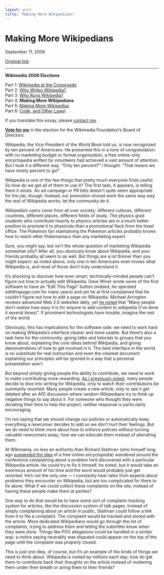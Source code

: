 ```yaml
---
layout: post
title: "Making More Wikipedians"
---
```

Making More Wikipedians
=======================

September 11, 2006

[Original link](http://www.aaronsw.com/weblog/morewikipedians)

* * * * *

**Wikimedia 2006 Elections**

Part 1: [Wikimedia at the
Crossroads](http://aaronsw.com/weblog/wikiroads)\
 Part 2: [Who Writes
Wikipedia?](http://aaronsw.com/weblog/whowriteswikipedia)\
 Part 3: [Who Runs
Wikipedia?](http://aaronsw.com/weblog/whorunswikipedia)\
 Part 4: **Making More Wikipedians**\
 Part 5: [Making More
Wikipedias](http://aaronsw.com/weblog/morewikipedias)\
 Part 6: [Code, and Other
Laws](http://aaronsw.com/weblog/wikicodeislaw)\

If you translate this essay, please [contact me](mailto:me@aaronsw.com).

**[Vote for me](http://en.wikipedia.org/wiki/User:AaronSw/Election)** in
the election for the Wikimedia Foundation’s Board of Directors.

Wikipedia, the Vice President of the *World Book* told us, is now
recognized by ten percent of Americans. He presented this in a tone of
congratulation: with no marketing budget or formal organization, a free
online-only encyclopedia written by volunteers had achieved a vast
amount of attention. But I took it a different way. “Only ten percent?”
I thought. “That means we have ninety percent to go!”

Wikipedia is one of the few things that pretty much everyone finds
useful. So how do we get all of them to use it? The first task, it
appears, is telling them it exists. An ad campaign or PR blitz doesn’t
quite seem appropriate for the job, though. Instead, our promotion
should work the same way way the rest of Wikipedia works: let the
community do it.

Wikipedia’s users come from all over society: different cultures,
different countries, different places, different fields of study. The
physics grad students who contribute heavily to physics articles are in
a much better position to promote it to physicists than a promotional
flack from the head office. The Pokemon fan maintaining the Pokemon
articles probably knows how to reach other Pokemaniacs than any
marketing expert.

Sure, you might say, but isn’t the whole question of marketing Wikipedia
somewhat silly? After all, you obviously know about Wikipedia, and your
friends probably all seem to as well. But things are a lot thinner than
you might expect: as noted above, only one in ten Americans even knows
what Wikipedia is, and most of those don’t truly understand it.

It’s shocking to discover how even smart, technically-minded people
can’t figure out how to actually edit Wikipedia. Dave Winer wrote some
of the first software to have an “Edit This Page” button (indeed, he
operated editthispage.com for many years) and yet he at first complained
that he couldn’t figure out how to edit a page on Wikipedia. Michael
Arrington reviews advanced Web 2.0 websites daily, yet [he
noted](http://www.techcrunch.com/2005/07/12/profile-wikipedia/) that
“Many people don’t realize how easy it is for anyone to add content to
wikipedia (I’ve done it several times)”. If prominent technologists have
trouble, imagine the rest of the world.

Obviously, this has implications for the software side: we need to work
hard on making Wikipedia’s interface clearer and more usable. But
there’s also a task here for the community: giving talks and tutorials
to groups that you know about, explaining the core ideas behind
Wikipedia, and giving demonstrations of how to get involved in it. The
best interface in the world is no substitute for real instruction and
even the clearest document explaining our principles will be ignored in
a way that a personal presentation won’t.

But beyond simply giving people the ability to contribute, we need to
work to make contributing more rewarding. [As I previously
noted](http://aaronsw.com/weblog/whowritescomments), many people decide
to dive into writing for Wikipedia, only to watch their contributions be
summarily reverted. Many people create a new article, only to see it get
deleted after an AfD discussion where random Wikipedians try to think up
negative things to say about it. For someone who thought they were
donating their time to help the project, neither response is
particularly encouraging.

I’m not saying that we should change our policies or automatically keep
everything a newcomer decides to add so we don’t hurt their feelings.
But we do need to think more about how to enforce policies without
turning valuable newcomers away, how we can educate them instead of
alienating them.

At Wikimania, no less an authority than Richard Stallman (who himself
long ago [suggested the idea](http://www.gnu.org/encyclopedia/) of a
free online encyclopedia) wandered around the conference complaining
about a problem he’d discovered with a particular Wikipedia article. He
could try to fix it himself, he noted, but it would take an enormous
amount of his time and the word would probably just get reverted. He’s
not the only one — I constantly hear tales from experts about problems
they encounter on Wikipedia, but are too complicated for them to fix
alone. What if we could collect these complaints on the site, instead of
having these people make them at parties?

One way to do that would be to have some sort of complaint-tracking
system for articles, like the discussion system of talk pages. Instead
of simply complaining about an article in public, Stallman could follow
a link from it to file a complaint. The complaint would be tracked and
stored with the article. More dedicated Wikipedians would go through the
list of complaints, trying to address them and letting the submitter
know when they were done. Things like POV allegations could be handled
in a similar way: a notice saying neutrality was disputed could appear
on the top of the page until the complaint was properly closed.

This is just one idea, of course, but it’s an example of the kinds of
things we need to think about. Wikipedia is visited by millions each
day; how do get them to contribute back their thoughts on the article
instead of muttering them under their breath or airing them to their
friends?

